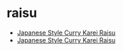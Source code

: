 # raisu

 * [Japanese Style Curry Karei Raisu](../../index/j/japanese-style-curry-karei-raisu.json)
 * [Japanese Style Curry Karei Raisu](../../index/j/japanese-style-curry-karei-raisu.json)

